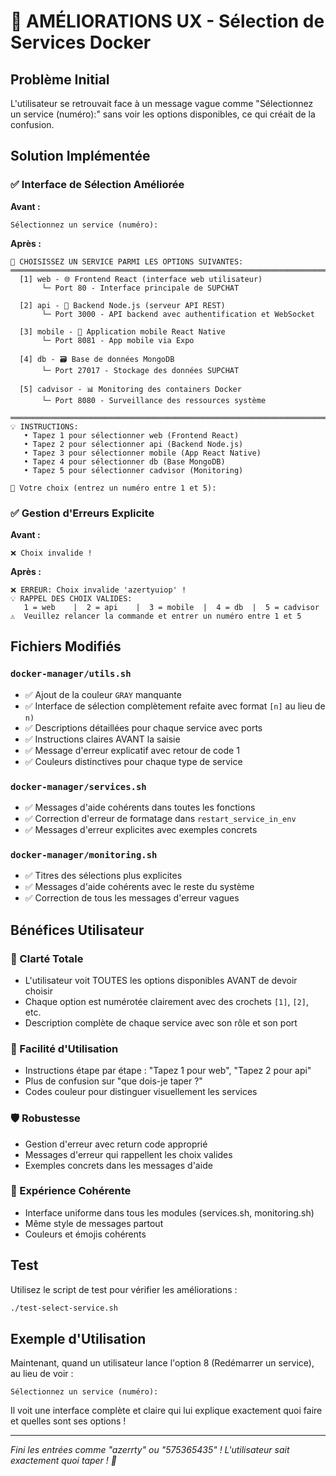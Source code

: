 # 🚀 AMÉLIORATIONS UX - Sélection de Services Docker

## Problème Initial

L'utilisateur se retrouvait face à un message vague comme "Sélectionnez un service (numéro):" sans voir les options disponibles, ce qui créait de la confusion.

## Solution Implémentée

### ✅ Interface de Sélection Améliorée

**Avant :**

```
Sélectionnez un service (numéro):
```

**Après :**

```
🐳 CHOISISSEZ UN SERVICE PARMI LES OPTIONS SUIVANTES:
════════════════════════════════════════════════════════════════════════════
  [1] web - 🌐 Frontend React (interface web utilisateur)
       └─ Port 80 - Interface principale de SUPCHAT

  [2] api - 🚀 Backend Node.js (serveur API REST)
       └─ Port 3000 - API backend avec authentification et WebSocket

  [3] mobile - 📱 Application mobile React Native
       └─ Port 8081 - App mobile via Expo

  [4] db - 🗃️ Base de données MongoDB
       └─ Port 27017 - Stockage des données SUPCHAT

  [5] cadvisor - 📊 Monitoring des containers Docker
       └─ Port 8080 - Surveillance des ressources système

════════════════════════════════════════════════════════════════════════════
💡 INSTRUCTIONS:
   • Tapez 1 pour sélectionner web (Frontend React)
   • Tapez 2 pour sélectionner api (Backend Node.js)
   • Tapez 3 pour sélectionner mobile (App React Native)
   • Tapez 4 pour sélectionner db (Base MongoDB)
   • Tapez 5 pour sélectionner cadvisor (Monitoring)

🎯 Votre choix (entrez un numéro entre 1 et 5):
```

### ✅ Gestion d'Erreurs Explicite

**Avant :**

```
❌ Choix invalide !
```

**Après :**

```
❌ ERREUR: Choix invalide 'azertyuiop' !
💡 RAPPEL DES CHOIX VALIDES:
   1 = web    |  2 = api    |  3 = mobile  |  4 = db  |  5 = cadvisor
⚠️  Veuillez relancer la commande et entrer un numéro entre 1 et 5
```

## Fichiers Modifiés

### `docker-manager/utils.sh`

- ✅ Ajout de la couleur `GRAY` manquante
- ✅ Interface de sélection complètement refaite avec format `[n]` au lieu de `n)`
- ✅ Descriptions détaillées pour chaque service avec ports
- ✅ Instructions claires AVANT la saisie
- ✅ Message d'erreur explicatif avec retour de code 1
- ✅ Couleurs distinctives pour chaque type de service

### `docker-manager/services.sh`

- ✅ Messages d'aide cohérents dans toutes les fonctions
- ✅ Correction d'erreur de formatage dans `restart_service_in_env`
- ✅ Messages d'erreur explicites avec exemples concrets

### `docker-manager/monitoring.sh`

- ✅ Titres des sélections plus explicites
- ✅ Messages d'aide cohérents avec le reste du système
- ✅ Correction de tous les messages d'erreur vagues

## Bénéfices Utilisateur

### 🎯 Clarté Totale

- L'utilisateur voit TOUTES les options disponibles AVANT de devoir choisir
- Chaque option est numérotée clairement avec des crochets `[1]`, `[2]`, etc.
- Description complète de chaque service avec son rôle et son port

### 🚀 Facilité d'Utilisation

- Instructions étape par étape : "Tapez 1 pour web", "Tapez 2 pour api"
- Plus de confusion sur "que dois-je taper ?"
- Codes couleur pour distinguer visuellement les services

### 🛡️ Robustesse

- Gestion d'erreur avec return code approprié
- Messages d'erreur qui rappellent les choix valides
- Exemples concrets dans les messages d'aide

### 📱 Expérience Cohérente

- Interface uniforme dans tous les modules (services.sh, monitoring.sh)
- Même style de messages partout
- Couleurs et émojis cohérents

## Test

Utilisez le script de test pour vérifier les améliorations :

```bash
./test-select-service.sh
```

## Exemple d'Utilisation

Maintenant, quand un utilisateur lance l'option 8 (Redémarrer un service), au lieu de voir :

```
Sélectionnez un service (numéro):
```

Il voit une interface complète et claire qui lui explique exactement quoi faire et quelles sont ses options !

---

_Fini les entrées comme "azerrty" ou "575365435" ! L'utilisateur sait exactement quoi taper ! 🎉_
